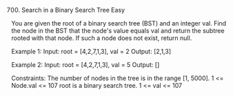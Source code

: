700. Search in a Binary Search Tree
Easy

You are given the root of a binary search tree (BST) and an integer val.
Find the node in the BST that the node's value equals val and return the subtree rooted with that node. If such a node does not exist, return null.

Example 1:
Input: root = [4,2,7,1,3], val = 2
Output: [2,1,3]

Example 2:
Input: root = [4,2,7,1,3], val = 5
Output: []

Constraints:
The number of nodes in the tree is in the range [1, 5000].
1 <= Node.val <= 107
root is a binary search tree.
1 <= val <= 107
